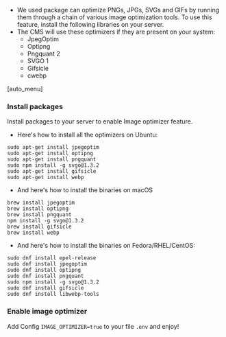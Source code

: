 - We used package can optimize PNGs, JPGs, SVGs and GIFs by running them through a chain of various image optimization tools. To use this feature, install the following libraries on your server.
- The CMS will use these optimizers if they are present on your system:
    - JpegOptim
    - Optipng
    - Pngquant 2
    - SVGO 1
    - Gifsicle
    - cwebp

[auto_menu]

### Install packages

Install packages to your server to enable Image optimizer feature.

- Here's how to install all the optimizers on Ubuntu:
```
sudo apt-get install jpegoptim
sudo apt-get install optipng
sudo apt-get install pngquant
sudo npm install -g svgo@1.3.2
sudo apt-get install gifsicle
sudo apt-get install webp
```

- And here's how to install the binaries on macOS
```
brew install jpegoptim
brew install optipng
brew install pngquant
npm install -g svgo@1.3.2
brew install gifsicle
brew install webp
```

- And here's how to install the binaries on Fedora/RHEL/CentOS:
```
sudo dnf install epel-release
sudo dnf install jpegoptim
sudo dnf install optipng
sudo dnf install pngquant
sudo npm install -g svgo@1.3.2
sudo dnf install gifsicle
sudo dnf install libwebp-tools
```

### Enable image optimizer

Add Config `IMAGE_OPTIMIZER=true` to your file `.env` and enjoy!